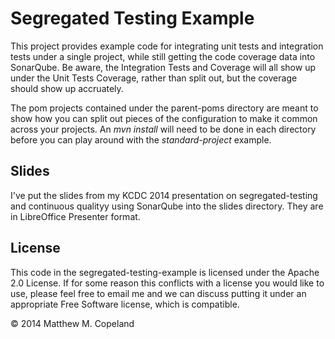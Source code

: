 # Segregated Testing Example

This project provides example code for integrating unit tests and integration tests under a single project, while still getting the code coverage data into SonarQube.  Be aware, the Integration Tests and Coverage will all show up under the Unit Tests Coverage, rather than split out, but the coverage should show up accruately.

The pom projects contained under the parent-poms directory are meant to show how you can split out pieces of the configuration to make it common across your projects.  An _mvn install_ will need to be done in each directory before you can play around with the _standard-project_ example.

## Slides

I've put the slides from my KCDC 2014 presentation on segregated-testing and continuous qualityy using SonarQube into the slides directory.  They are in LibreOffice Presenter format.

## License

This code in the segregated-testing-example is licensed under the Apache 2.0 License.  If for some reason this conflicts with a license you would like to use, please feel free to email me and we can discuss putting it under an appropriate Free Software license, which is compatible.

&copy; 2014 Matthew M. Copeland
